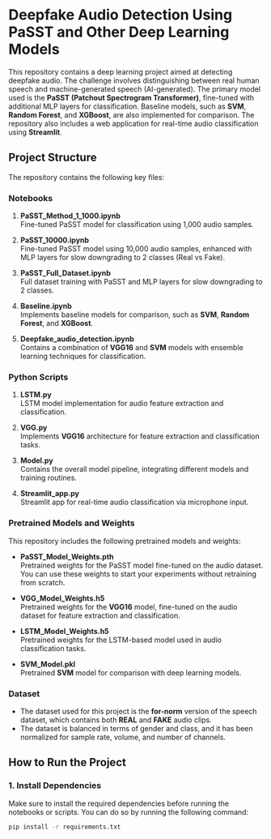 # Deepfake Audio Detection Using PaSST and Other Deep Learning Models

This repository contains a deep learning project aimed at detecting deepfake audio. The challenge involves distinguishing between real human speech and machine-generated speech (AI-generated). The primary model used is the **PaSST (Patchout Spectrogram Transformer)**, fine-tuned with additional MLP layers for classification. Baseline models, such as **SVM**, **Random Forest**, and **XGBoost**, are also implemented for comparison. The repository also includes a web application for real-time audio classification using **Streamlit**.

## Project Structure

The repository contains the following key files:

### Notebooks
1. **PaSST_Method_1_1000.ipynb**  
   Fine-tuned PaSST model for classification using 1,000 audio samples.

2. **PaSST_10000.ipynb**  
   Fine-tuned PaSST model using 10,000 audio samples, enhanced with MLP layers for slow downgrading to 2 classes (Real vs Fake).

3. **PaSST_Full_Dataset.ipynb**  
   Full dataset training with PaSST and MLP layers for slow downgrading to 2 classes.

4. **Baseline.ipynb**  
   Implements baseline models for comparison, such as **SVM**, **Random Forest**, and **XGBoost**.

5. **Deepfake_audio_detection.ipynb**  
   Contains a combination of **VGG16** and **SVM** models with ensemble learning techniques for classification.

### Python Scripts
1. **LSTM.py**  
   LSTM model implementation for audio feature extraction and classification.

2. **VGG.py**  
   Implements **VGG16** architecture for feature extraction and classification tasks.

3. **Model.py**  
   Contains the overall model pipeline, integrating different models and training routines.

4. **Streamlit_app.py**  
   Streamlit app for real-time audio classification via microphone input.

### Pretrained Models and Weights
This repository includes the following pretrained models and weights:
- **PaSST_Model_Weights.pth**  
  Pretrained weights for the PaSST model fine-tuned on the audio dataset. You can use these weights to start your experiments without retraining from scratch.

- **VGG_Model_Weights.h5**  
  Pretrained weights for the **VGG16** model, fine-tuned on the audio dataset for feature extraction and classification.

- **LSTM_Model_Weights.h5**  
  Pretrained weights for the LSTM-based model used in audio classification tasks.

- **SVM_Model.pkl**  
  Pretrained **SVM** model for comparison with deep learning models.

### Dataset
- The dataset used for this project is the **for-norm** version of the speech dataset, which contains both **REAL** and **FAKE** audio clips.
- The dataset is balanced in terms of gender and class, and it has been normalized for sample rate, volume, and number of channels.

## How to Run the Project

### 1. Install Dependencies
Make sure to install the required dependencies before running the notebooks or scripts. You can do so by running the following command:
```bash
pip install -r requirements.txt

